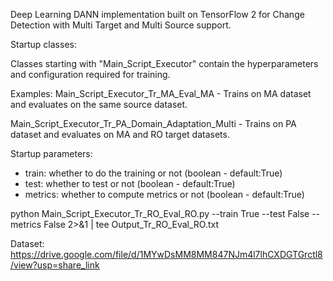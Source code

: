 Deep Learning DANN implementation built on TensorFlow 2 for Change Detection with Multi Target and Multi Source support.

Startup classes:

Classes starting with "Main_Script_Executor" contain the hyperparameters and configuration required for training.

Examples:
Main_Script_Executor_Tr_MA_Eval_MA - Trains on MA dataset and evaluates on the same source dataset.

Main_Script_Executor_Tr_PA_Domain_Adaptation_Multi - Trains on PA dataset and evaluates on MA and RO target datasets.


Startup parameters:
- train: whether to do the training or not (boolean - default:True)
- test: whether to test or not (boolean - default:True)
- metrics: whether to compute metrics or not (boolean - default:True)

python Main_Script_Executor_Tr_RO_Eval_RO.py --train True --test False --metrics False 2>&1 | tee Output_Tr_RO_Eval_RO.txt


Dataset: https://drive.google.com/file/d/1MYwDsMM8MM847NJm4l7lhCXDGTGrctl8/view?usp=share_link
